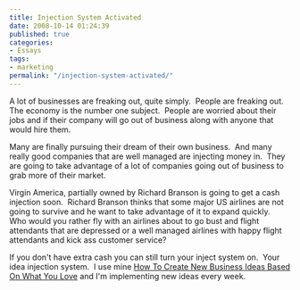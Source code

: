 ```yaml
---
title: Injection System Activated
date: 2008-10-14 01:24:39
published: true
categories:
- Essays
tags:
- marketing
permalink: "/injection-system-activated/"
---
```

A lot of businesses are freaking out, quite simply.  People are freaking out.  The economy is the number one subject.  People are worried about their jobs and if their company will go out of business along with anyone that would hire them.

Many are finally pursuing their dream of their own business.  And many really good companies that are well managed are injecting money in.  They are going to take advantage of a lot of companies going out of business to grab more of their market.

Virgin America, partially owned by Richard Branson is going to get a cash injection soon.  Richard Branson thinks that some major US airlines are not going to survive and he want to take advantage of it to expand quickly.  Who would you rather fly with an airlines about to go bust and flight attendants that are depressed or a well managed airlines with happy flight attendants and kick ass customer service?

If you don't have extra cash you can still turn your inject system on.  Your idea injection system.  I use mine [How To Create New Business Ideas Based On What You Love](/business-ideas) and I'm implementing new ideas every week.